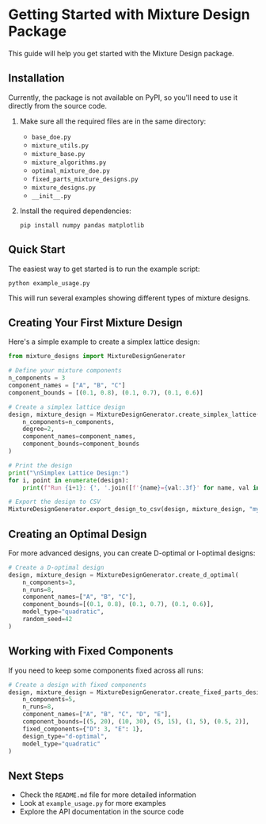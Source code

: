 # Getting Started with Mixture Design Package

This guide will help you get started with the Mixture Design package.

## Installation

Currently, the package is not available on PyPI, so you'll need to use it directly from the source code.

1. Make sure all the required files are in the same directory:
   - `base_doe.py`
   - `mixture_utils.py`
   - `mixture_base.py`
   - `mixture_algorithms.py`
   - `optimal_mixture_doe.py`
   - `fixed_parts_mixture_designs.py`
   - `mixture_designs.py`
   - `__init__.py`

2. Install the required dependencies:
   ```
   pip install numpy pandas matplotlib
   ```

## Quick Start

The easiest way to get started is to run the example script:

```
python example_usage.py
```

This will run several examples showing different types of mixture designs.

## Creating Your First Mixture Design

Here's a simple example to create a simplex lattice design:

```python
from mixture_designs import MixtureDesignGenerator

# Define your mixture components
n_components = 3
component_names = ["A", "B", "C"]
component_bounds = [(0.1, 0.8), (0.1, 0.7), (0.1, 0.6)]

# Create a simplex lattice design
design, mixture_design = MixtureDesignGenerator.create_simplex_lattice(
    n_components=n_components,
    degree=2,
    component_names=component_names,
    component_bounds=component_bounds
)

# Print the design
print("\nSimplex Lattice Design:")
for i, point in enumerate(design):
    print(f"Run {i+1}: {', '.join([f'{name}={val:.3f}' for name, val in zip(component_names, point)])}")

# Export the design to CSV
MixtureDesignGenerator.export_design_to_csv(design, mixture_design, "my_first_design.csv")
```

## Creating an Optimal Design

For more advanced designs, you can create D-optimal or I-optimal designs:

```python
# Create a D-optimal design
design, mixture_design = MixtureDesignGenerator.create_d_optimal(
    n_components=3,
    n_runs=8,
    component_names=["A", "B", "C"],
    component_bounds=[(0.1, 0.8), (0.1, 0.7), (0.1, 0.6)],
    model_type="quadratic",
    random_seed=42
)
```

## Working with Fixed Components

If you need to keep some components fixed across all runs:

```python
# Create a design with fixed components
design, mixture_design = MixtureDesignGenerator.create_fixed_parts_design(
    n_components=5,
    n_runs=8,
    component_names=["A", "B", "C", "D", "E"],
    component_bounds=[(5, 20), (10, 30), (5, 15), (1, 5), (0.5, 2)],
    fixed_components={"D": 3, "E": 1},
    design_type="d-optimal",
    model_type="quadratic"
)
```

## Next Steps

- Check the `README.md` file for more detailed information
- Look at `example_usage.py` for more examples
- Explore the API documentation in the source code
